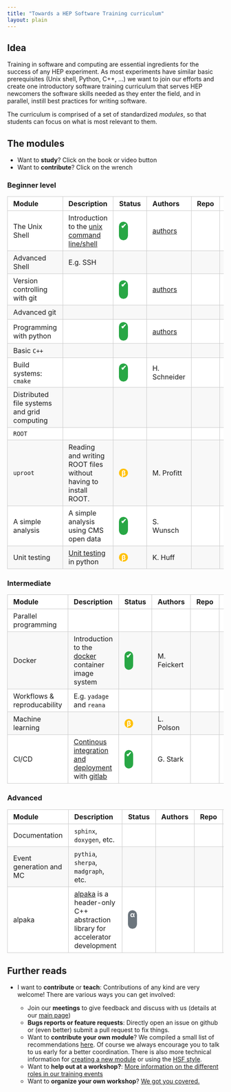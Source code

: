 ```yaml
---
title: "Towards a HEP Software Training curriculum"
layout: plain
---
```


<style type="text/css">
  table {
    padding: 0; 
    width: 100%;
  }
  table tr {
    border: 1px solid #cccccc;
    background-color: white;
    margin: 0;
    padding: 0; 
  }
  table tr:nth-child(2n) {
    background-color: #f8f8f8; 
  }
  table tr th {
    font-weight: bold;
    border: 1px solid #cccccc;
    text-align: left;
    margin: 0;
    padding: 6px 13px; 
  }
  table tr td {
    border: 1px solid #cccccc;
    text-align: left;
    margin: 0;
    padding: 6px 13px; 
  }
  table tr th :first-child, table tr td :first-child {
    margin-top: 0; 
  }
  table tr th :last-child, table tr td :last-child {
    margin-bottom: 0; 
  }

  /* WHY DOES THIS NOT WORK? */

  a .glyphicon {
    text-decoration: none;
  }

  .stable {
  	background: #28a745;
    width: 1.3em;
    height: 1.3em;
    border-radius: 0.65em;
    color: white;
    font-weight: bold;
    padding: 0em;
    display: inline-block;
    text-align: center;
    padding-bottom: 2.5ex !important;
  }
  
  .beta {
  	background: #ffc107;
    width: 1.3em;
    height: 1.3em;
    border-radius: 0.65em;
    color: white;
    font-weight: bold;
    padding: 0em;
    display: inline-block;
    text-align: center;
  }
  
  .alpha {
  	background: #6c757d;
    width: 1.3em;
    height: 1.3em;
    border-radius: 0.65em;
    color: white;
    font-weight: bold;
    padding: 0em;
    display: inline-block;
    text-align: center;
    padding-bottom: 2.5ex !important;
  }
</style>


## Idea

Training in software and computing are essential ingredients for the success of any HEP experiment. As most experiments have similar basic prerequisites (Unix shell, Python, C++, …) we want to join our efforts and create one introductory software training curriculum that serves HEP newcomers the software skills needed as they enter the field, and in parallel, instill best practices for writing software.

The curriculum is comprised of a set of standardized *modules*, so that students can focus on what is most relevant to them. 

## The modules

* Want to **study**? Click on the book <span class="glyphicon glyphicon-book"></span> or video <span class="glyphicon glyphicon-film"></span> button
* Want to **contribute**? Click on the wrench <span class="glyphicon glyphicon-wrench"></span>

### Beginner level

| Module  | Description  | Status | Authors | Repo | Site/Material                           |
| -------- | -------- |-------- |-------- |-------- |-------- |
| The Unix Shell | Introduction to the [unix command line/shell](https://en.wikipedia.org/wiki/Unix_shell) | <span class="stable">✔</span> | [authors](https://github.com/swcarpentry/shell-novice/blob/gh-pages/AUTHORS) | <a class="glyphicon glyphicon-wrench" href="https://github.com/swcarpentry/shell-novice"></a>  | <a class="glyphicon glyphicon-book" href="http://swcarpentry.github.io/shell-novice"></a> |
| Advanced Shell | E.g. SSH |  |  | | |
| Version controlling with git | | <span class="stable">✔</span> | [authors](https://github.com/swcarpentry/git-novice/blob/gh-pages/AUTHORS) | <a class="glyphicon glyphicon-wrench" href="https://github.com/swcarpentry/git-novice"></a>  | <a class="glyphicon glyphicon-book" href="http://swcarpentry.github.io/git-novice"></a> |
| Advanced git  | | | | | |
| Programming with python | | <span class="stable">✔</span> | [authors](https://github.com/swcarpentry/python-novice-inflammation/blob/gh-pages/AUTHORS) | <a class="glyphicon glyphicon-wrench" href="https://github.com/swcarpentry/python-novice-inflammation"></a>  | <a class="glyphicon glyphicon-book" href="http://swcarpentry.github.io/python-novice-inflammation"> |
| Basic ``C++`` | | | | | |
| Build systems:  ``cmake`` | | <span class="stable">✔</span> | H. Schneider | <a class="glyphicon glyphicon-wrench" href="https://github.com/hsf-training/hsf-training-cmake-webpage"></a> | <a class="glyphicon glyphicon-book" href="https://hsf-training.github.io/hsf-training-cmake-webpage/"></a> |
| Distributed file systems and grid computing |||| | |
| ``ROOT`` | | | | | |
| ``uproot`` | Reading and writing ROOT files without having to install ROOT. | <span class="beta">β</span> | M. Profitt | <a class="glyphicon glyphicon-wrench" href="https://github.com/hsf-training/hsf-training-uproot-webpage"></a>  | <a class="glyphicon glyphicon-book" href="https://hsf-training.github.io/hsf-training-uproot-webpage/"></a> |
| A simple analysis | A simple analysis using CMS open data| <span class="stable">✔</span> | S. Wunsch | <a class="glyphicon glyphicon-wrench" href="https://github.com/hsf-training/hsf-training-cms-analysis-webpage"></a> | <a class="glyphicon glyphicon-book" href="https://hsf-training.github.io/hsf-training-cms-analysis-webpage/"></a>  &nbsp; <a class="glyphicon glyphicon-film" href="https://www.youtube.com/watch?v=gplMywJAFDI&list=PLKZ9c4ONm-Vk0wnDKaaovoEkOk3PVdL0V"></a> |
| Unit testing                                | [Unit testing](https://en.wikipedia.org/wiki/Unit_testing) in python | <span class="beta">β</span> | K. Huff | <a class="glyphicon glyphicon-wrench" href="https://github.com/carpentries-incubator/python-testing"></a> | <a class="glyphicon glyphicon-book" href="http://carpentries-incubator.github.io/python-testing/"></a> |

### Intermediate

| Module  | Description  | Status | Authors | Repo | Site/Material |
| -------- | -------- |-------- |-------- |-------- |-------- |
| Parallel programming |  |  |  |  | |
| Docker | Introduction to the [docker](https://www.docker.com/) container image system | <span class="stable">✔</span> | M. Feickert | <a class="glyphicon glyphicon-wrench" href="https://github.com/hsf-training/hsf-training-docker"></a> | <a class="glyphicon glyphicon-book" href="https://hsf-training.github.io/hsf-training-docker/index.html"></a> &nbsp;  <a class="glyphicon glyphicon-film" href="https://www.youtube.com/watch?v=Qr42pEtio-Q&list=PLKZ9c4ONm-VnqD5oN2_8tXO0Yb1H_s0sj"></a> |
| Workflows & reproducability | E.g. ``yadage`` and ``reana`` |  |  |  | |
| Machine learning | | <span class="beta">β</span> | L. Polson | <a class="glyphicon glyphicon-wrench" href="https://github.com/hsf-training/hsf-training-ml-webpage"></a> | <a class="glyphicon glyphicon-book" href="https://hsf-training.github.io/hsf-training-ml-webpage"></a> |
| CI/CD | [Continous integration and deployment](https://docs.gitlab.com/ee/ci/) with [gitlab](https://about.gitlab.com/) | <span class="stable">✔</span> | G. Stark | <a class="glyphicon glyphicon-wrench" href="https://github.com/hsf-training/hsf-training-cicd"></a> | <a class="glyphicon glyphicon-book" href="https://hsf-training.github.io/hsf-training-cicd/"></a> &nbsp; <a class="glyphicon glyphicon-film" href="https://www.youtube.com/watch?v=C9auGFgIHns&list=PLKZ9c4ONm-VmmTObyNWpz4hB3Hgx8ZWSb"></a> |

### Advanced


| Module  | Description  | Status | Authors | Repo | Site/Material |
| -------- | -------- |-------- |-------- |-------- |-------- |
| Documentation | ``sphinx``, ``doxygen``, etc. | | | | |
| Event generation and MC | ``pythia``, ``sherpa``, ``madgraph``, etc. | | | | |
| alpaka | [alpaka](https://alpaka.readthedocs.io/en/latest/index.html) is a header-only C++ abstraction library for accelerator development | <span class="alpha">α</span> |  | <a class="glyphicon glyphicon-wrench" href="https://github.com/hsf-training/hsf-training-alpaka-webpage"></a> |  |

## Further reads

* I want to **contribute** or **teach**:
Contributions of any kind are very welcome! There are various ways you can get involved:

    * Join our **meetings** to give feedback and discuss with us (details at our [main page](/workinggroups/training.html))
    * **Bugs reports or feature requests**: Directly open an issue on github or (even better) submit a pull request to fix things.
    * Want to **contribute your own module**? We compiled a small list of recommendations [here](/training/module-guidelines.html). Of course we always encourage you to talk to us early for a better coordination. There is also more technical information for [creating a new module](/training/howto-new-module.html) or using the [HSF style](/training/howto-update-module-style.html).
    * Want to **help out at a workshop?**: [More information on the different roles in our training events](/training/educators.html)
    * Want to **organize your own workshop**? [ We got you covered.](/training/howto-event.html)
